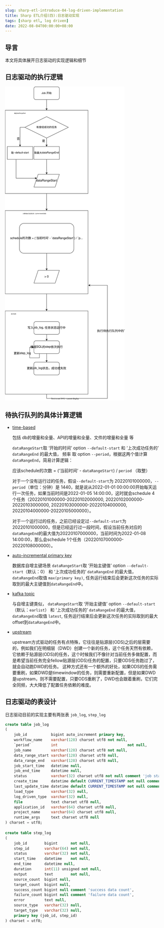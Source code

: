 ```yaml
---
slug: sharp-etl-introduce-04-log-driven-implementation
title: Sharp ETL介绍(四):日志驱动实现
tags: [sharp etl, log driven]
date: 2022-08-04T00:00:00+08:00
---
```


## 导言

本文将具体展开日志驱动的实现逻辑和细节

<!--truncate-->

## 日志驱动的执行逻辑

![Log Driven](/assets/images/logdriven-3.svg)

## 待执行队列的具体计算逻辑

* [time-based](https://github.com/SharpData/SharpETL/blob/97f303cbd1f40a29780551851f690c283bcb2061/core/src/main/scala/com/github/sharpdata/sharpetl/core/api/LogDrivenInterpreter.scala#L189)
    
    包括 db的增量和全量、API的增量和全量、文件的增量和全量 等

    `dataRangeStart`取 ‘开始的时间’ option `--default-start` 和 ‘上次成功任务的’ `dataRangeEnd` 的最大值，
    频率 取 option `--period`，根据这两个值计算`dataRangeEnd`，简易计算逻辑：

    应该schedule的次数 = (‘当前时间’ - `dataRangeStart`) / `period` （取整）

    对于一个没有运行过的任务，假设`--default-start`为 20220101000000，`--period`（单位：分钟）是 1440，就是说从2022-01-01 00:00:00开始每天运行一次任务，如果当前时间是2022-01-05 14:00:00，这时就会schedule 4个任务（20220101000000-20220102000000, 20220102000000-20220103000000, 20220103000000-20220104000000, 20220104000000-20220105000000）。

    对于一个运行过的任务，之前已经设定过`--default-start`为 20220101000000，但是已经运行过一段时间，假设当前任务对应的`dataRangeEnd`的最大值为20220107000000，当前时间为2022-01-08 14:00:00，那么会schedule 1个任务（20220107000000-20220108000000）。

* [auto-incremental primary key](https://github.com/SharpData/SharpETL/blob/97f303cbd1f40a29780551851f690c283bcb2061/core/src/main/scala/com/github/sharpdata/sharpetl/core/api/LogDrivenInterpreter.scala#L148)
    
    数据库自增主键场景
    `dataRangeStart`取 ‘开始主键值’ option `--default-start`（默认：0） 和 ‘上次成功任务的’ `dataRangeEnd` 的最大值，
    `dataRangeEnd`取值 `max(primary key)`, 任务运行结束后会更新这次任务的实际取到的最大主键值到`dataRangeEnd`中。

* [kafka topic](https://github.com/SharpData/SharpETL/blob/97f303cbd1f40a29780551851f690c283bcb2061/core/src/main/scala/com/github/sharpdata/sharpetl/core/api/LogDrivenInterpreter.scala#L95)
    
    与自增主键类似，
    `dataRangeStart`取 ‘开始主键值’ option `--default-start`（默认：`earlist`） 和 ‘上次成功任务的’ `dataRangeEnd` 的最大值，
    `dataRangeEnd`取值 `latest`, 任务运行结束后会更新这次任务的实际取到的最大offset到`dataRangeEnd`中。

* [upstream](https://github.com/SharpData/SharpETL/blob/97f303cbd1f40a29780551851f690c283bcb2061/core/src/main/scala/com/github/sharpdata/sharpetl/core/api/LogDrivenInterpreter.scala#L173)
    
    upstream方式驱动的任务有点特殊，它往往是贴源层(ODS)之后的层需要的，例如我们在明细层（DWD）创建一个新的任务，这个任务天然有依赖，它依赖于贴源层(ODS)的任务，这个时候我们不像针对当前任务多做配置，而是希望当前任务完全fellow贴源层(ODS)任务的配置，只要ODS任务跑过了，就会自动跑DWD的任务。
    这种方式还有一个额外的好处，如果ODS的任务需要重刷，如果DWD是timewindow的任务，则需要重新配置，但是如果DWD是upstream，则不需要配置，只要ODS重刷了，DWD也会跟着重刷，它们完全同频，大大降低了配置任务依赖的难度。


## 日志驱动的表设计

日志驱动目前的实现主要有两张表 `job_log`, `step_log`

```sql
create table job_log
(
    job_id           bigint auto_increment primary key,
    workflow_name    varchar(128) charset utf8 not null,
    `period`         int                                not null,
    job_name         varchar(128) charset utf8 not null,
    data_range_start varchar(128) charset utf8 null,
    data_range_end   varchar(128) charset utf8 null,
    job_start_time   datetime null,
    job_end_time     datetime null,
    status           varchar(32) charset utf8 not null comment 'job status: SUCCESS,FAILURE,RUNNING',
    create_time      datetime default CURRENT_TIMESTAMP not null comment 'log create time',
    last_update_time datetime default CURRENT_TIMESTAMP not null comment 'log update time',
    load_type        varchar(32) null,
    log_driven_type  varchar(32) null,
    file             text charset utf8 null,
    application_id   varchar(64) charset utf8 null,
    project_name     varchar(64) charset utf8 null,
    runtime_args     text charset utf8 null
) charset = utf8;

create table step_log
(
    job_id        bigint      not null,
    step_id       varchar(64) not null,
    status        varchar(32) not null,
    start_time    datetime    not null,
    end_time      datetime null,
    duration      int(11) unsigned not null,
    output        text        not null,
    source_count  bigint null,
    target_count  bigint null,
    success_count bigint null comment 'success data count',
    failure_count bigint null comment 'failure data count',
    error         text null,
    source_type   varchar(32) null,
    target_type   varchar(32) null,
    primary key (job_id, step_id)
) charset = utf8;

```